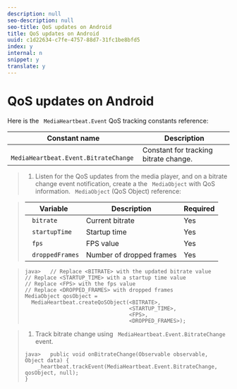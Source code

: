 ```yaml
---
description: null
seo-description: null
seo-title: QoS updates on Android
title: QoS updates on Android
uuid: c1d22634-c7fe-4757-88d7-31fc1be8bfd5
index: y
internal: n
snippet: y
translate: y
---
```


# QoS updates on Android

Here is the ` MediaHeartbeat.Event` QoS tracking constants reference: 



|  Constant name  | Description  |
|---|---|
|  ` MediaHeartbeat.Event.BitrateChange`  | Constant for tracking bitrate change.  |


>1. Listen for the QoS updates from the media player, and on a bitrate change event notification, create a the ` MediaObject` with QoS information.
>   ` MediaObject` (QoS Object) reference: 

>   |  Variable  | Description  | Required  |
>   |---|---|---|
>   |  ` bitrate`  | Current bitrate  | Yes  |
>   |  ` startupTime`  | Startup time  | Yes  |
>   |  ` fps`  | FPS value  | Yes  |
>   |  ` droppedFrames`  | Number of dropped frames  | Yes  |

>
>   ```
>   java>   // Replace <BITRATE> with the updated bitrate value 
>   // Replace <STARTUP_TIME> with a startup time value 
>   // Replace <FPS> with the fps value 
>   // Replace <DROPPED_FRAMES> with dropped frames 
>   MediaObject qosObject =  
>     MediaHeartbeat.createQoSObject(<BITRATE>,  
>                                    <STARTUP_TIME>,  
>                                    <FPS>,  
>                                    <DROPPED_FRAMES>); 
>   
>   ```

>
>1. Track bitrate change using ` MediaHeartbeat.Event.BitrateChange` event.
>
>   ```
>   java>   public void onBitrateChange(Observable observable, Object data) {  
>       _heartbeat.trackEvent(MediaHeartbeat.Event.BitrateChange, qosObject, null); 
>   } 
>   
>   ```
>
